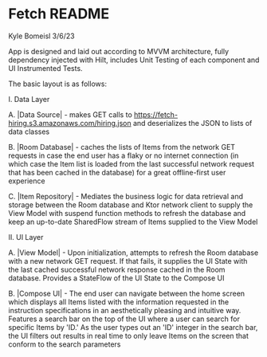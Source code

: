 # Fetch README
Kyle Bomeisl
3/6/23

App is designed and laid out according to MVVM architecture, fully dependency injected with Hilt, 
includes Unit Testing of each component and UI Instrumented Tests.

The basic layout is as follows:

I. Data Layer

  A. |Data Source| - makes GET calls to https://fetch-hiring.s3.amazonaws.com/hiring.json 
      and deserializes the JSON to lists of data classes
      
  B. |Room Database| - caches the lists of Items from the network GET requests in case the end user 
      has a flaky or no internet connection (in which case the Item list is loaded from the last successful
      network request that has been cached in the database) for a great offline-first user experience
      
  C. |Item Repository| - Mediates the business logic for data retrieval and storage between the Room
      database and Ktor network client to supply the View Model with suspend function methods to 
      refresh the database and keep an up-to-date SharedFlow stream of Items supplied to the View
      Model
      
II. UI Layer 

  A. |View Model| - Upon initialization, attempts to refresh the Room database with a new network GET
      request. If that fails, it supplies the UI State with the last cached successful network response
      cached in the Room database. Provides a StateFlow of the UI State to the Compose UI
      
  B. |Compose UI| - The end user can navigate between the home screen which displays all Items listed with
      the information requested in the instruction specifications in an aesthetically pleasing and intuitive
      way. Features a search bar on the top of the UI where a user can search for specific Items by 'ID.'
      As the user types out an 'ID' integer in the search bar, the UI filters out results in real time to
      only leave Items on the screen that conform to the search parameters
